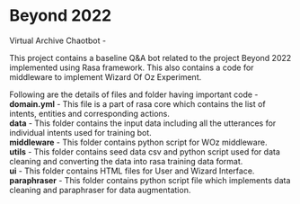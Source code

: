 # Beyond 2022
Virtual Archive Chaotbot - 

This project contains a baseline Q&A bot related to the project Beyond 2022 implemented using Rasa framework.
This also contains a code for middleware to implement Wizard Of Oz Experiment.

Following are the details of files and folder having important code - <br>
<b>domain.yml</b> - This file is a part of rasa core which contains the list of intents, entities and corresponding actions.<br>
<b>data</b> - This folder contains the input data including all the utterances for individual intents used for training bot.<br>
<b>middleware</b> - This folder contains python script for WOz middleware. <br>
<b>utils</b> - This folder contains seed data csv and python script used for data cleaning and converting the data into rasa training data format.<br>
<b>ui</b> - This folder contains HTML files for User and Wizard Interface.<br>
<b>paraphraser</b> - This folder contains python script file which implements data cleaning and paraphraser for data augmentation.<br>

